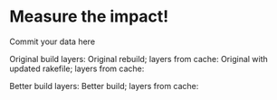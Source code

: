 # Measure the impact!

Commit your data here

Original build layers:
Original rebuild; layers from cache:
Original with updated rakefile; layers from cache:

Better build layers:
Better build; layers from cache:



